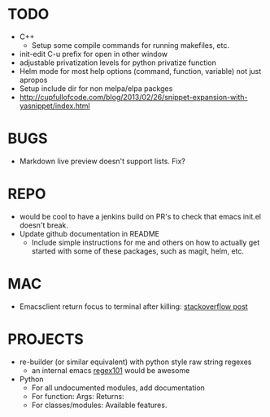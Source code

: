 
# TODO
  * C++
      * Setup some compile commands for running makefiles, etc.
  * init-edit C-u prefix for open in other window
  * adjustable privatization levels for python privatize function
  * Helm mode for most help options (command, function, variable) not just apropos
  * Setup include dir for non melpa/elpa packges
  * http://cupfullofcode.com/blog/2013/02/26/snippet-expansion-with-yasnippet/index.html

# BUGS
  * Markdown live preview doesn't support lists. Fix?

# REPO
  * would be cool to have a jenkins build on PR's to check that emacs init.el doesn't break.
  * Update github documentation in README
	  * Include simple instructions for me and others on how to actually get started with some of these packages, such as magit, helm, etc.

# MAC
  * Emacsclient return focus to terminal after killing: [stackoverflow post](https://stackoverflow.com/questions/47496959/how-to-return-focus-to-terminal-after-closing-gui-emacsclient-on-mac-os-x)

# PROJECTS
  * re-builder (or similar equivalent) with python style raw string regexes
	  * an internal emacs [regex101](https://regex101.com/) would be awesome
  * Python
    * For all undocumented modules, add documentation
    * For function: Args: Returns:
    * For classes/modules: Available features.
